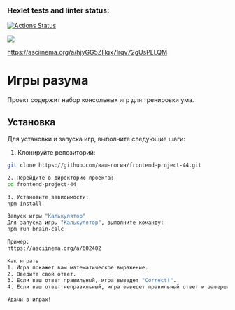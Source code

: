 ### Hexlet tests and linter status:
[![Actions Status](https://github.com/MostOfLuck/frontend-project-44/workflows/hexlet-check/badge.svg)](https://github.com/MostOfLuck/frontend-project-44/actions)

<a href="https://codeclimate.com/github/MostOfLuck/frontend-project-44/maintainability"><img src="https://api.codeclimate.com/v1/badges/5d2f223b657ef254075f/maintainability" /></a>

https://asciinema.org/a/hjyGG5ZHqx7lrqv72gUsPLLQM

# Игры разума

Проект содержит набор консольных игр для тренировки ума.

## Установка

Для установки и запуска игр, выполните следующие шаги:



1. Клонируйте репозиторий:

```bash
git clone https://github.com/ваш-логин/frontend-project-44.git

2. Перейдите в директорию проекта:
cd frontend-project-44

3. Установите зависимости:
npm install

Запуск игры "Калькулятор"
Для запуска игры "Калькулятор", выполните команду:
npm run brain-calc

Пример:
https://asciinema.org/a/602402

Как играть
1. Игра покажет вам математическое выражение.
2. Введите свой ответ.
3. Если ваш ответ правильный, игра выведет "Correct!".
4. Если ваш ответ неправильный, игра выведет правильный ответ и завершится.

Удачи в играх!
